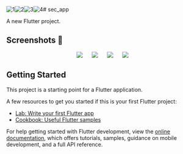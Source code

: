 ![1](https://github.com/user-attachments/assets/5f6a5612-edd8-417d-bc29-cb7c94bf22ab)![2](https://github.com/user-attachments/assets/15a61d26-f985-4752-9a1d-8c93b9a35a5e)![3](https://github.com/user-attachments/assets/39f7ce7a-3927-4c9c-88ca-f9721a9384c2)![4](https://github.com/user-attachments/assets/90cdfe5b-3821-40ba-8c32-d57ccc02538c)# sec_app

A new Flutter project.
## Screenshots 📸
<p align="center">
  <img src="https://github.com/user-attachments/assets/4d6224e2-9152-41ea-b502-907b5fb0feb6" width="auto" style="display:inline-block; margin:0 10px;">
  <img src="https://github.com/user-attachments/assets/7738111f-c824-4bbc-8c1e-57edcdbf9447" width="auto" style="display:inline-block; margin:0 10px;">
  <img src="https://github.com/user-attachments/assets/c7524d45-c341-44fc-8888-1e0d701e6c37" width="auto" style="display:inline-block; margin:0 10px;">
  <img src="https://github.com/user-attachments/assets/687c6030-6f68-471f-84c1-fc6add53412a" width="auto" style="display:inline-block; margin:0 10px;">
</p>

## Getting Started

This project is a starting point for a Flutter application.

A few resources to get you started if this is your first Flutter project:

- [Lab: Write your first Flutter app](https://docs.flutter.dev/get-started/codelab)
- [Cookbook: Useful Flutter samples](https://docs.flutter.dev/cookbook)

For help getting started with Flutter development, view the
[online documentation](https://docs.flutter.dev/), which offers tutorials,
samples, guidance on mobile development, and a full API reference.
